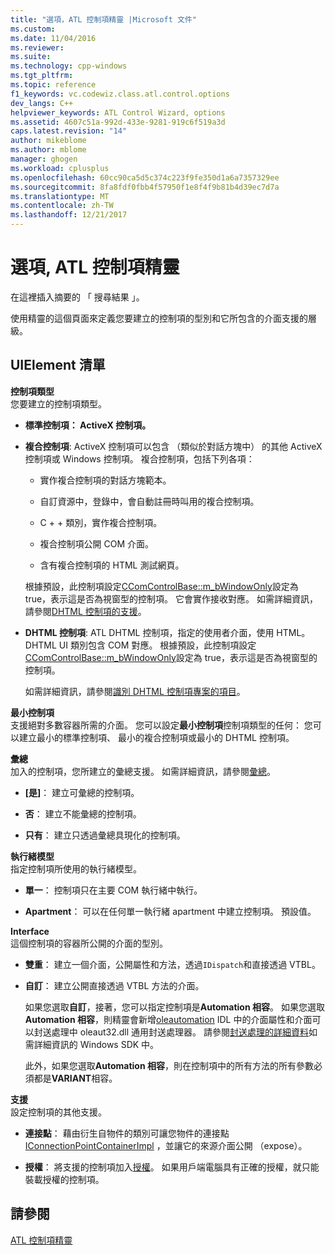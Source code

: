 ```yaml
---
title: "選項，ATL 控制項精靈 |Microsoft 文件"
ms.custom: 
ms.date: 11/04/2016
ms.reviewer: 
ms.suite: 
ms.technology: cpp-windows
ms.tgt_pltfrm: 
ms.topic: reference
f1_keywords: vc.codewiz.class.atl.control.options
dev_langs: C++
helpviewer_keywords: ATL Control Wizard, options
ms.assetid: 4607c51a-992d-433e-9281-919c6f519a3d
caps.latest.revision: "14"
author: mikeblome
ms.author: mblome
manager: ghogen
ms.workload: cplusplus
ms.openlocfilehash: 60cc90ca5d5c374c223f9fe350d1a6a7357329ee
ms.sourcegitcommit: 8fa8fdf0fbb4f57950f1e8f4f9b81b4d39ec7d7a
ms.translationtype: MT
ms.contentlocale: zh-TW
ms.lasthandoff: 12/21/2017
---
```

# <a name="options-atl-control-wizard"></a>選項, ATL 控制項精靈
在這裡插入摘要的 「 搜尋結果 」。  
  
 使用精靈的這個頁面來定義您要建立的控制項的型別和它所包含的介面支援的層級。  
  
## <a name="uielement-list"></a>UIElement 清單  
 **控制項類型**  
 您要建立的控制項類型。  
  
-   **標準控制項： ActiveX 控制項。**  
  
-   **複合控制項**: ActiveX 控制項可以包含 （類似於對話方塊中） 的其他 ActiveX 控制項或 Windows 控制項。 複合控制項，包括下列各項：  
  
    -   實作複合控制項的對話方塊範本。  
  
    -   自訂資源中，登錄中，會自動註冊時叫用的複合控制項。  
  
    -   C + + 類別，實作複合控制項。  
  
    -   複合控制項公開 COM 介面。  
  
    -   含有複合控制項的 HTML 測試網頁。  
  
     根據預設，此控制項設定[CComControlBase::m_bWindowOnly](../../atl/reference/ccomcontrolbase-class.md#m_bwindowonly)設定為 true，表示這是否為視窗型的控制項。 它會實作接收對應。 如需詳細資訊，請參閱[DHTML 控制項的支援](../../atl/atl-support-for-dhtml-controls.md)。  
  
-   **DHTML 控制項**: ATL DHTML 控制項，指定的使用者介面，使用 HTML。 DHTML UI 類別包含 COM 對應。 根據預設，此控制項設定[CComControlBase::m_bWindowOnly](../../atl/reference/ccomcontrolbase-class.md#m_bwindowonly)設定為 true，表示這是否為視窗型的控制項。  
  
     如需詳細資訊，請參閱[識別 DHTML 控制項專案的項目](../../atl/identifying-the-elements-of-the-dhtml-control-project.md)。  
  
 **最小控制項**  
 支援絕對多數容器所需的介面。 您可以設定**最小控制項**控制項類型的任何： 您可以建立最小的標準控制項、 最小的複合控制項或最小的 DHTML 控制項。  
  
 **彙總**  
 加入的控制項，您所建立的彙總支援。 如需詳細資訊，請參閱[彙總](../../atl/aggregation.md)。  
  
-   **[是]**： 建立可彙總的控制項。  
  
-   **否**： 建立不能彙總的控制項。  
  
-   **只有**： 建立只透過彙總具現化的控制項。  
  
 **執行緒模型**  
 指定控制項所使用的執行緒模型。  
  
-   **單一**： 控制項只在主要 COM 執行緒中執行。  
  
-   **Apartment**： 可以在任何單一執行緒 apartment 中建立控制項。 預設值。  
  
 **Interface**  
 這個控制項的容器所公開的介面的型別。  
  
-   **雙重**： 建立一個介面，公開屬性和方法，透過`IDispatch`和直接透過 VTBL。  
  
-   **自訂**： 建立公開直接透過 VTBL 方法的介面。  
  
     如果您選取**自訂**，接著，您可以指定控制項是**Automation 相容**。 如果您選取**Automation 相容**，則精靈會新增[oleautomation](../../windows/oleautomation.md) IDL 中的介面屬性和介面可以封送處理中 oleaut32.dll 通用封送處理器。 請參閱[封送處理的詳細資料](http://msdn.microsoft.com/library/windows/desktop/ms692621)如需詳細資訊的 Windows SDK 中。  
  
     此外，如果您選取**Automation 相容**，則在控制項中的所有方法的所有參數必須都是**VARIANT**相容。  
  
 **支援**  
 設定控制項的其他支援。  
  
-   **連接點**： 藉由衍生自物件的類別可讓您物件的連接點[IConnectionPointContainerImpl](../../atl/reference/iconnectionpointcontainerimpl-class.md) ，並讓它的來源介面公開 （expose）。  
  
-   **授權**： 將支援的控制項加入[授權](http://msdn.microsoft.com/library/windows/desktop/ms690543)。 如果用戶端電腦具有正確的授權，就只能裝載授權的控制項。  
  
## <a name="see-also"></a>請參閱  
 [ATL 控制項精靈](../../atl/reference/atl-control-wizard.md)

